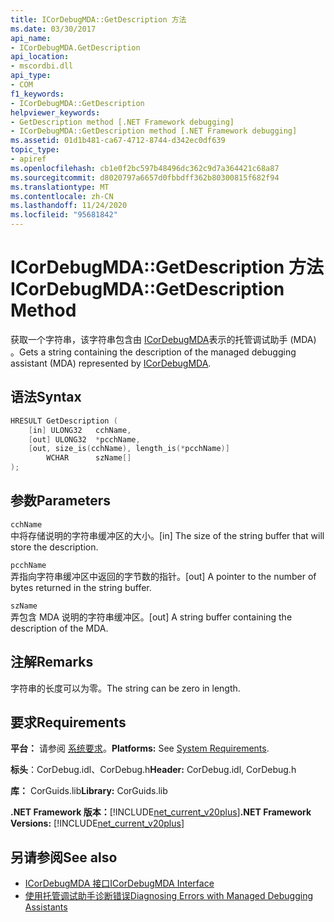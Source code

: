 ```yaml
---
title: ICorDebugMDA::GetDescription 方法
ms.date: 03/30/2017
api_name:
- ICorDebugMDA.GetDescription
api_location:
- mscordbi.dll
api_type:
- COM
f1_keywords:
- ICorDebugMDA::GetDescription
helpviewer_keywords:
- GetDescription method [.NET Framework debugging]
- ICorDebugMDA::GetDescription method [.NET Framework debugging]
ms.assetid: 01d1b481-ca67-4712-8744-d342ec0df639
topic_type:
- apiref
ms.openlocfilehash: cb1e0f2bc597b48496dc362c9d7a364421c68a87
ms.sourcegitcommit: d8020797a6657d0fbbdff362b80300815f682f94
ms.translationtype: MT
ms.contentlocale: zh-CN
ms.lasthandoff: 11/24/2020
ms.locfileid: "95681842"
---
```

# <a name="icordebugmdagetdescription-method"></a><span data-ttu-id="0a491-102">ICorDebugMDA::GetDescription 方法</span><span class="sxs-lookup"><span data-stu-id="0a491-102">ICorDebugMDA::GetDescription Method</span></span>

<span data-ttu-id="0a491-103">获取一个字符串，该字符串包含由 [ICorDebugMDA](icordebugmda-interface.md)表示的托管调试助手 (MDA) 。</span><span class="sxs-lookup"><span data-stu-id="0a491-103">Gets a string containing the description of the managed debugging assistant (MDA) represented by [ICorDebugMDA](icordebugmda-interface.md).</span></span>  
  
## <a name="syntax"></a><span data-ttu-id="0a491-104">语法</span><span class="sxs-lookup"><span data-stu-id="0a491-104">Syntax</span></span>  
  
```cpp  
HRESULT GetDescription (  
    [in] ULONG32   cchName,  
    [out] ULONG32  *pcchName,  
    [out, size_is(cchName), length_is(*pcchName)]  
        WCHAR      szName[]  
);  
```  
  
## <a name="parameters"></a><span data-ttu-id="0a491-105">参数</span><span class="sxs-lookup"><span data-stu-id="0a491-105">Parameters</span></span>  

 `cchName`  
 <span data-ttu-id="0a491-106">中将存储说明的字符串缓冲区的大小。</span><span class="sxs-lookup"><span data-stu-id="0a491-106">[in] The size of the string buffer that will store the description.</span></span>  
  
 `pcchName`  
 <span data-ttu-id="0a491-107">弄指向字符串缓冲区中返回的字节数的指针。</span><span class="sxs-lookup"><span data-stu-id="0a491-107">[out] A pointer to the number of bytes returned in the string buffer.</span></span>  
  
 `szName`  
 <span data-ttu-id="0a491-108">弄包含 MDA 说明的字符串缓冲区。</span><span class="sxs-lookup"><span data-stu-id="0a491-108">[out] A string buffer containing the description of the MDA.</span></span>  
  
## <a name="remarks"></a><span data-ttu-id="0a491-109">注解</span><span class="sxs-lookup"><span data-stu-id="0a491-109">Remarks</span></span>  

 <span data-ttu-id="0a491-110">字符串的长度可以为零。</span><span class="sxs-lookup"><span data-stu-id="0a491-110">The string can be zero in length.</span></span>  
  
## <a name="requirements"></a><span data-ttu-id="0a491-111">要求</span><span class="sxs-lookup"><span data-stu-id="0a491-111">Requirements</span></span>  

 <span data-ttu-id="0a491-112">**平台：** 请参阅 [系统要求](../../get-started/system-requirements.md)。</span><span class="sxs-lookup"><span data-stu-id="0a491-112">**Platforms:** See [System Requirements](../../get-started/system-requirements.md).</span></span>  
  
 <span data-ttu-id="0a491-113">**标头**：CorDebug.idl、CorDebug.h</span><span class="sxs-lookup"><span data-stu-id="0a491-113">**Header:** CorDebug.idl, CorDebug.h</span></span>  
  
 <span data-ttu-id="0a491-114">**库：** CorGuids.lib</span><span class="sxs-lookup"><span data-stu-id="0a491-114">**Library:** CorGuids.lib</span></span>  
  
 <span data-ttu-id="0a491-115">**.NET Framework 版本：**[!INCLUDE[net_current_v20plus](../../../../includes/net-current-v20plus-md.md)]</span><span class="sxs-lookup"><span data-stu-id="0a491-115">**.NET Framework Versions:** [!INCLUDE[net_current_v20plus](../../../../includes/net-current-v20plus-md.md)]</span></span>  
  
## <a name="see-also"></a><span data-ttu-id="0a491-116">另请参阅</span><span class="sxs-lookup"><span data-stu-id="0a491-116">See also</span></span>

- [<span data-ttu-id="0a491-117">ICorDebugMDA 接口</span><span class="sxs-lookup"><span data-stu-id="0a491-117">ICorDebugMDA Interface</span></span>](icordebugmda-interface.md)
- [<span data-ttu-id="0a491-118">使用托管调试助手诊断错误</span><span class="sxs-lookup"><span data-stu-id="0a491-118">Diagnosing Errors with Managed Debugging Assistants</span></span>](../../debug-trace-profile/diagnosing-errors-with-managed-debugging-assistants.md)
